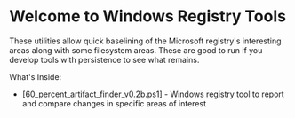 # Welcome to Windows Registry Tools

These utilities allow quick baselining of the Microsoft registry's interesting areas along with some filesystem areas. These are good to run if you develop tools with persistence to see what remains.

What's Inside:
  * [60_percent_artifact_finder_v0.2b.ps1] - Windows registry tool to report and compare changes in specific areas of interest
